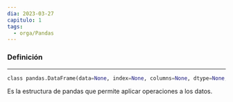 ```yaml
---
dia: 2023-03-27
capitulo: 1
tags:
  - orga/Pandas
---
```

### Definición
---
``` Python
class pandas.DataFrame(data=None, index=None, columns=None, dtype=None, copy=None)
```

Es la estructura de pandas que permite aplicar operaciones a los datos.